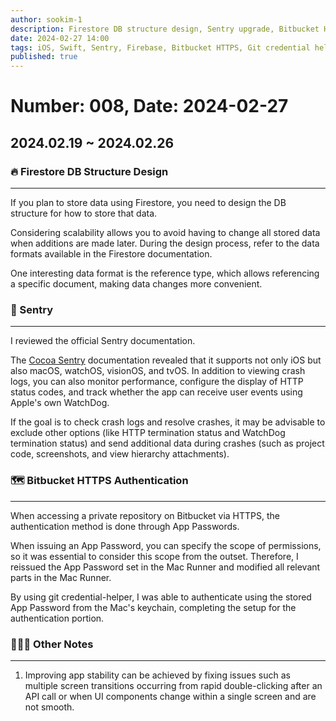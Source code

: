 ```yaml
---
author: sookim-1
description: Firestore DB structure design, Sentry upgrade, Bitbucket HTTPS authentication, git credential helper
date: 2024-02-27 14:00
tags: iOS, Swift, Sentry, Firebase, Bitbucket HTTPS, Git credential helper
published: true
---
```

# Number: 008, Date: 2024-02-27

## 2024.02.19 ~ 2024.02.26
### 🔥 Firestore DB Structure Design
---
If you plan to store data using Firestore, you need to design the DB structure for how to store that data. 

Considering scalability allows you to avoid having to change all stored data when additions are made later. During the design process, refer to the data formats available in the Firestore documentation. 

One interesting data format is the reference type, which allows referencing a specific document, making data changes more convenient.

### 🛫 Sentry
---

I reviewed the official Sentry documentation.

The [Cocoa Sentry](https://sentry.io/for/cocoa/) documentation revealed that it supports not only iOS but also macOS, watchOS, visionOS, and tvOS. In addition to viewing crash logs, you can also monitor performance, configure the display of HTTP status codes, and track whether the app can receive user events using Apple's own WatchDog.

If the goal is to check crash logs and resolve crashes, it may be advisable to exclude other options (like HTTP termination status and WatchDog termination status) and send additional data during crashes (such as project code, screenshots, and view hierarchy attachments).

### 🗺️ Bitbucket HTTPS Authentication
---

When accessing a private repository on Bitbucket via HTTPS, the authentication method is done through App Passwords.

When issuing an App Password, you can specify the scope of permissions, so it was essential to consider this scope from the outset. Therefore, I reissued the App Password set in the Mac Runner and modified all relevant parts in the Mac Runner.

By using git credential-helper, I was able to authenticate using the stored App Password from the Mac's keychain, completing the setup for the authentication portion.

### 🙋🏻‍♂️ Other Notes
---

1. Improving app stability can be achieved by fixing issues such as multiple screen transitions occurring from rapid double-clicking after an API call or when UI components change within a single screen and are not smooth.

